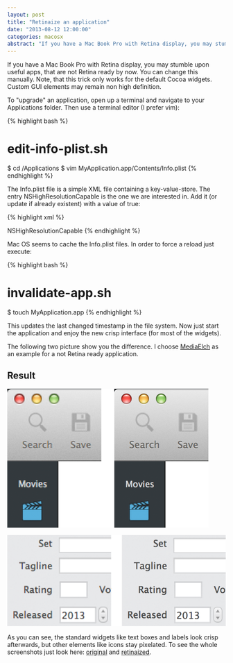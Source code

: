 ```yaml
---
layout: post
title: "Retinaize an application"
date: "2013-08-12 12:00:00"
categories: macosx
abstract: "If you have a Mac Book Pro with Retina display, you may stumble upon useful apps, that are not Retina ready by now. You can change this manually. Note, that this trick only works for the default Cocoa widgets. Custom GUI elements may remain non high definition..."
---
```


If you have a Mac Book Pro with Retina display, you may stumble upon useful apps, that are not Retina ready by now. You can change this manually. Note, that this trick only works for the default Cocoa widgets. Custom GUI elements may remain non high definition.

To "upgrade" an application, open up a terminal and navigate to your Applications folder. Then use a terminal editor (I prefer vim):

{% highlight bash %}
# edit-info-plist.sh
$ cd /Applications
$ vim MyApplication.app/Contents/Info.plist
{% endhighlight %}

The Info.plist file is a simple XML file containing a key-value-store. The entry NSHighResolutionCapable is the one we are interested in. Add it (or update if already existent) with a value of true:

{% highlight xml %}
<!-- Info.plist -->
<?xml version="1.0" encoding="UTF-8"?>
<plist version="0.9">
<dict>
    <!-- other entries -->
    <key>NSHighResolutionCapable</key>
    <true/>
</dict>
</plist>
{% endhighlight %}

Mac OS seems to cache the Info.plist files. In order to force a reload just execute:

{% highlight bash %}
# invalidate-app.sh
$ touch MyApplication.app
{% endhighlight %}

This updates the last changed timestamp in the file system. Now just start the application and enjoy the new crisp interface (for most of the widgets).

The following two picture show you the difference. I choose [MediaElch](http://www.mediaelch.de/) as an example for a not Retina ready application.

## Result

![MediaElch original](/assets/images/2013-08-12-retinaize-an-application/1.png)

![MediaElch retinaized](/assets/images/2013-08-12-retinaize-an-application/2.png)

As you can see, the standard widgets like text boxes and labels look crisp afterwards, but other elements like icons stay pixelated. To see the whole screenshots just look here: [original](/assets/images/2013-08-12-retinaize-an-application/mediaelch-original.png) and [retinaized](/assets/images/2013-08-12-retinaize-an-application/mediaelch-retinaized.png).
